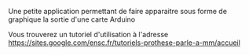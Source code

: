 Une petite application permettant de faire apparaitre sous forme de graphique la sortie d'une carte Arduino

Vous trouverez un tutoriel d'utilisation à l'adresse https://sites.google.com/ensc.fr/tutoriels-prothese-parle-a-mm/accueil
